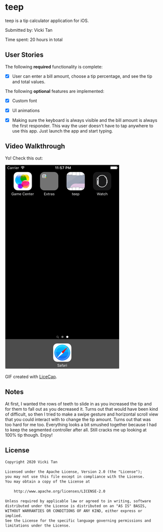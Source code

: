 # teep

teep is a tip calculator application for iOS.

Submitted by: Vicki Tan

Time spent: 20 hours in total

## User Stories

The following **required** functionality is complete:
* [x] User can enter a bill amount, choose a tip percentage, and see the tip and total values.

The following **optional** features are implemented:
* [x] Custom font
* [x] UI animations
* [x] Making sure the keyboard is always visible and the bill amount is always the first responder. This way the user doesn't have to tap anywhere to use this app. Just launch the app and start typing.


## Video Walkthrough 

Yo! Check this out:

<img src='https://github.com/vickiheart/teep/blob/master/teep.gif' title='teep video walkthrough' width='' alt='video moonwalk' />

GIF created with [LiceCap](http://www.cockos.com/licecap/).

## Notes

At first, I wanted the rows of teeth to slide in as you increased the tip and for them to fall out as you decreased it. Turns out that would have been kind of difficult, so then I tried to make a swipe gesture and horizontal scroll view that you could interact with to change the tip amount. Turns out that was too hard for me too. Everything looks a bit smushed together because I had to keep the segmented controller after all. Still cracks me up looking at 100% tip though. Enjoy!

## License

    Copyright 2020 Vicki Tan

    Licensed under the Apache License, Version 2.0 (the "License");
    you may not use this file except in compliance with the License.
    You may obtain a copy of the License at

        http://www.apache.org/licenses/LICENSE-2.0

    Unless required by applicable law or agreed to in writing, software
    distributed under the License is distributed on an "AS IS" BASIS,
    WITHOUT WARRANTIES OR CONDITIONS OF ANY KIND, either express or implied.
    See the License for the specific language governing permissions and
    limitations under the License.
